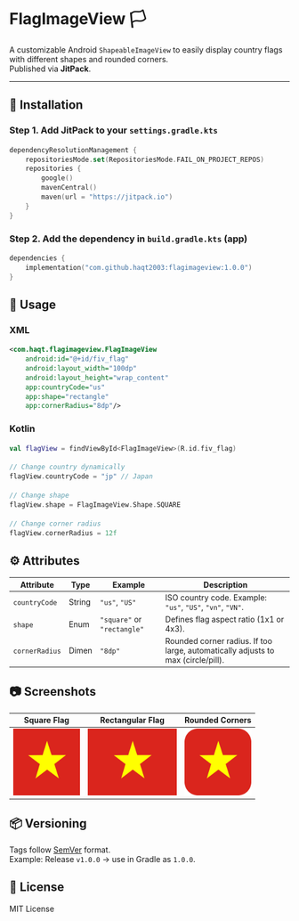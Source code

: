 # FlagImageView 🏳️

A customizable Android `ShapeableImageView` to easily display country flags with different shapes and rounded corners.  
Published via **JitPack**.

---

## 🚀 Installation

### Step 1. Add JitPack to your `settings.gradle.kts`
```kotlin
dependencyResolutionManagement {
    repositoriesMode.set(RepositoriesMode.FAIL_ON_PROJECT_REPOS)
    repositories {
        google()
        mavenCentral()
        maven(url = "https://jitpack.io")
    }
}
```

### Step 2. Add the dependency in `build.gradle.kts` (app)
```kotlin
dependencies {
    implementation("com.github.haqt2003:flagimageview:1.0.0")
}
```

## 🎨 Usage

### XML
```xml
<com.haqt.flagimageview.FlagImageView
    android:id="@+id/fiv_flag"
    android:layout_width="100dp"
    android:layout_height="wrap_content"
    app:countryCode="us"
    app:shape="rectangle"
    app:cornerRadius="8dp"/>
```

### Kotlin
```kotlin
val flagView = findViewById<FlagImageView>(R.id.fiv_flag)

// Change country dynamically
flagView.countryCode = "jp" // Japan

// Change shape
flagView.shape = FlagImageView.Shape.SQUARE

// Change corner radius
flagView.cornerRadius = 12f
```

## ⚙️ Attributes

| Attribute      | Type   | Example             | Description                                                                 |
|----------------|--------|---------------------|-----------------------------------------------------------------------------|
| `countryCode`  | String | `"us"`, `"US"`      | ISO country code. Example: `"us"`, `"US"`, `"vn"`, `"VN"`.                  |
| `shape`        | Enum   | `"square"` or `"rectangle"` | Defines flag aspect ratio (1x1 or 4x3).                             |
| `cornerRadius` | Dimen  | `"8dp"`             | Rounded corner radius. If too large, automatically adjusts to max (circle/pill). |

## 📷 Screenshots

| Square Flag | Rectangular Flag | Rounded Corners |
|-------------|------------------|------------------|
| <img src="screenshots/square_flag.png?v=2" width="120"> | <img src="screenshots/rectangular_flag.png?v=2" height="120"> | <img src="screenshots/rounded_flag.png?v=2" width="120"> |

## 📦 Versioning

Tags follow [SemVer](https://semver.org/) format.  
Example: Release `v1.0.0` → use in Gradle as `1.0.0`.

## 📜 License

MIT License
